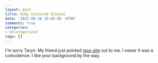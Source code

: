 ```yaml
---
layout: post
title: Ruby Coloured Glasses
date: '2012-09-18 19:46:48 -0700'
comments: true
categories:
- Uncategorized
tags: []
---
```


I'm sorry Taryn. My friend just pointed [your site] out to me. I swear it was a
coincidence. I like your background by the way.

[your site]: http://rubyglasses.blogspot.com/

